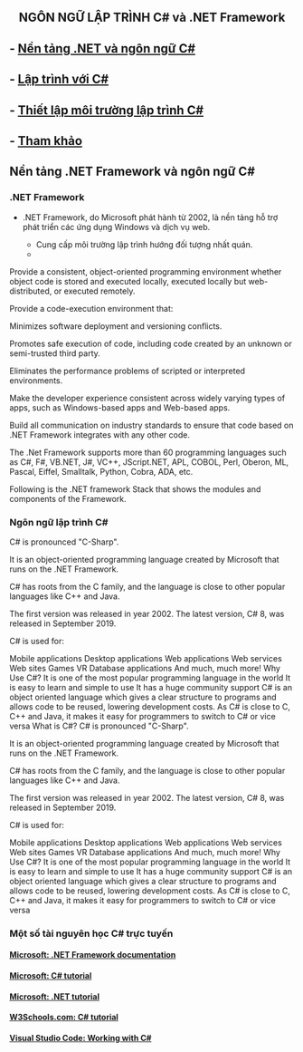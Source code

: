 <h2 align="center"> 
NGÔN NGỮ LẬP TRÌNH C# và .NET Framework
</h2>

## - [Nền tảng .NET và ngôn ngữ C#](#csconcepts)
## - [Lập trình với C#](#csprogrammming)
## - [Thiết lập môi trường lập trình C#](#setupenvironment)
## - [Tham khảo](#resources)

## Nền tảng .NET Framework và ngôn ngữ C# <a name="csconcepts"/>
### .NET Framework

- .NET Framework, do Microsoft phát hành từ 2002, là nền tảng hỗ trợ phát triển các ứng dụng Windows và dịch vụ web. 

    * Cung cấp môi trường lập trình hướng đối tượng nhất quán.
    * 

Provide a consistent, object-oriented programming environment whether object code is stored and executed locally, executed locally but web-distributed, or executed remotely.

Provide a code-execution environment that:

Minimizes software deployment and versioning conflicts.

Promotes safe execution of code, including code created by an unknown or semi-trusted third party.

Eliminates the performance problems of scripted or interpreted environments.

Make the developer experience consistent across widely varying types of apps, such as Windows-based apps and Web-based apps.

Build all communication on industry standards to ensure that code based on .NET Framework integrates with any other code.

The .Net Framework supports more than 60 programming languages such as C#, F#, VB.NET, J#, VC++, JScript.NET, APL, COBOL, Perl, Oberon, ML, Pascal, Eiffel, Smalltalk, Python, Cobra, ADA, etc.


Following is the .NET framework Stack that shows the modules and components of the Framework.



### Ngôn ngữ lập trình C#
C# is pronounced "C-Sharp".

It is an object-oriented programming language created by Microsoft that runs on the .NET Framework.

C# has roots from the C family, and the language is close to other popular languages like C++ and Java.

The first version was released in year 2002. The latest version, C# 8, was released in September 2019.

C# is used for:

Mobile applications
Desktop applications
Web applications
Web services
Web sites
Games
VR
Database applications
And much, much more!
Why Use C#?
It is one of the most popular programming language in the world
It is easy to learn and simple to use
It has a huge community support
C# is an object oriented language which gives a clear structure to programs and allows code to be reused, lowering development costs.
As C# is close to C, C++ and Java, it makes it easy for programmers to switch to C# or vice versa
What is C#?
C# is pronounced "C-Sharp".

It is an object-oriented programming language created by Microsoft that runs on the .NET Framework.

C# has roots from the C family, and the language is close to other popular languages like C++ and Java.

The first version was released in year 2002. The latest version, C# 8, was released in September 2019.

C# is used for:

Mobile applications
Desktop applications
Web applications
Web services
Web sites
Games
VR
Database applications
And much, much more!
Why Use C#?
It is one of the most popular programming language in the world
It is easy to learn and simple to use
It has a huge community support
C# is an object oriented language which gives a clear structure to programs and allows code to be reused, lowering development costs.
As C# is close to C, C++ and Java, it makes it easy for programmers to switch to C# or vice versa

### Một số tài nguyên học C# trực tuyến <a name="resources"/>

#### [Microsoft: .NET Framework documentation](https://docs.microsoft.com/en-us/dotnet/framework/)
#### [Microsoft: C# tutorial](https://docs.microsoft.com/en-us/dotnet/csharp/)
#### [Microsoft: .NET tutorial](https://dotnet.microsoft.com/learn/dotnet/in-browser-tutorial)
#### [W3Schools.com: C# tutorial](https://www.w3schools.com/cs/index.php)
#### [Visual Studio Code: Working with C#](https://code.visualstudio.com/docs/languages/csharp)
